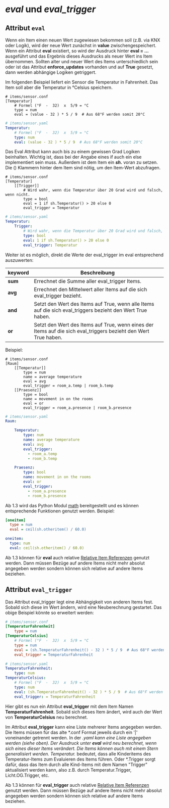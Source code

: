 # *eval*  und *eval_trigger*

## Attribut `eval`

Wenn ein Item einen neuen Wert zugewiesen bekommen soll (z.B. via KNX oder Logik), wird der neue Wert zunächst in **value** zwischengespeichert. Wenn ein Attribut **eval** existiert, so wird der Ausdruck hinter **eval = ...** ausgeführt und das Ergebnis dieses Ausdrucks als neuer Wert ins Item übernommen.
Sollten alter und neuer Wert des Items unterschiedlich sein oder ist das Attribut **enforce_updates** vorhanden und auf **True** gesetzt, dann werden abhängige Logiken getriggert. 

Im folgenden Beispiel liefert ein Sensor die Temperatur in Fahrenheit. Das Item soll aber die Temperatur in °Celsius speichern. 

```
# items/sensor.conf
[Temperatur]
    # Formel (°F  -  32)  x  5/9 = °C
    type = num
    eval = (value - 32 ) * 5 / 9  # Aus 68°F werden somit 20°C
```

```yaml
# items/sensor.yaml
Temperatur:
    # Formel (°F  -  32)  x  5/9 = °C
    type: num
    eval: (value - 32 ) * 5 / 9  # Aus 68°F werden somit 20°C
```

Das Eval Attribut kann auch bis zu einem gewissen Grad Logiken beinhalten. Wichtig ist, dass bei der Angabe eines if auch ein else implementiert sein muss. Außerdem ist dem Item ein ***sh.*** voran zu setzen. Die () Klammern hinter dem Item sind nötig, um den Item-Wert abzufragen.

```
# items/sensor.conf
[Temperatur]
    [[Trigger]]
        # Wird wahr, wenn die Temperatur über 20 Grad wird und falsch, wenn nicht.
        type = bool
        eval = 1 if sh.Temperatur() > 20 else 0
        eval_trigger = Temperatur
```

```yaml
# items/sensor.yaml
Temperatur:
    Trigger:
        # Wird wahr, wenn die Temperatur über 20 Grad wird und falsch, wenn nicht.
        type: bool
        eval: 1 if sh.Temperatur() > 20 else 0
        eval_trigger: Temperatur
```


Weiter ist es möglich, direkt die Werte der eval_trigger im eval entsprechend auszuwerten:

| keyword | Beschreibung |
| --- | --- |
| **sum**| Errechnet die Summe aller eval_trigger Items.
| **avg**| Errechnet den Mittelwert aller Items auf die sich eval_trigger bezieht.
| **and**| Setzt den Wert des Items auf True, wenn alle Items auf die sich eval_triggers bezieht den Wert True haben.
| **or**| Setzt den Wert des Items auf True, wenn eines der Items auf die sich eval_triggers bezieht den Wert True haben.

Beispiel:
```
# items/sensor.conf
[Raum]
    [[Temperatur]]
        type = num
        name = average temperature
        eval = avg
        eval_trigger = room_a.temp | room_b.temp
    [[Praesenz]]
        type = bool
        name = movement in on the rooms
        eval = or
        eval_trigger = room_a.presence | room_b.presence
```

```yaml
# items/sensor.yaml
Raum:

    Temperatur:
        type: num
        name: average temperature
        eval: avg
        eval_trigger:
          - room_a.temp
          - room_b.temp

    Praesenz:
        type: bool
        name: movement in on the rooms
        eval: or
        eval_trigger:
          - room_a.presence
          - room_b.presence
```


Ab 1.3 wird das Python Modul [math](https://docs.python.org/3.4/library/math.html) bereitgestellt und es können entsprechende Funktionen genutzt werden. Beispiel:

```ini
[oneitem]
  type = num
  eval = ceil(sh.otheritem() / 60.0)
```

```yaml
oneitem:
  type: num
  eval: ceil(sh.otheritem() / 60.0)
```

Ab 1.3 können für  **eval** auch relative [Relative Item Referenzen](https://github.com/smarthomeNG/smarthome/wiki/Items:-Relative-Item-Referenzen) genutzt werden. Dann müssen Bezüge auf andere Items nicht mehr absolut angegeben werden sondern können sich relative auf andere Items beziehen.

## Attribut `eval_trigger`

Das Attribut eval_trigger legt eine Abhängigkeit von anderen Items fest. Sobald sich diese im Wert ändern, wird eine Neuberechnung gestartet. Das obige Beispiel könnte so erweitert werden:

```ini
# items/sensor.conf
[TemperaturFahrenheit]
    type = num
[TemperaturCelsius]
    # Formel (°F  -  32)  x  5/9 = °C
    type = num
    eval = (sh.TemperaturFahrenheit() - 32 ) * 5 / 9  # Aus 68°F werden somit 20°C
    eval_trigger = TemperaturFahrenheit
```

```yaml
# items/sensor.yaml
TemperaturFahrenheit:
    type: num
TemperaturCelsius:
    # Formel (°F  -  32)  x  5/9 = °C
    type: num
    eval: (sh.TemperaturFahrenheit() - 32 ) * 5 / 9  # Aus 68°F werden somit 20°C
    eval_trigger: = TemperaturFahrenheit
```



Hier gibt es nun ein Attribut **eval_trigger** mit dem Item Namen **TemperaturFahrenheit**. Sobald sich dieses Item ändert, wird auch der Wert von **TemperaturCelsius** neu berechnet.

Im Attribut **eval_trigger** kann eine Liste mehrerer Items angegeben werden. Die Items müssen für das alte *.conf Format jeweils durch ein '|' voneinander getrennt werden. In der *.yaml kann eine Liste angegeben werden (siehe oben). Der Ausdruck unter **eval** wird neu berechnet, wenn sich eines dieser Items verändert. Die Items können auch mit einem Stern generalisiert werden. Temperatur.* bedeutet, dass alle Kinderitems des Temperatur-Items zum Evaluieren des Items führen. Oder *.Trigger sorgt dafür, dass das Item durch alle Kind-Items mit dem Namen "Trigger" aktualisiert werden kann, also z.B. durch Temperatur.Trigger, Licht.OG.Trigger, etc.

Ab 1.3 können für **eval_trigger** auch relative [Relative Item Referenzen](https://github.com/smarthomeNG/smarthome/wiki/Items:-Relative-Item-Referenzen) genutzt werden. Dann müssen Bezüge auf andere Items nicht mehr absolut angegeben werden sondern können sich relative auf andere Items beziehen.


